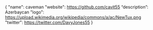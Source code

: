 {
  "name": caveman
  "website": https://github.com/cavit55
  “description”: Azerbaycan
  "logo": https://upload.wikimedia.org/wikipedia/commons/a/ac/NewTux.png
  "twitter": https://twitter.com/DavyJones55
}
